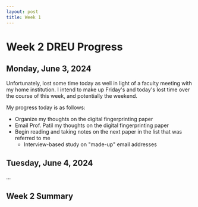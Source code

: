 ```yaml
---
layout: post
title: Week 1
---
```


# Week 2 DREU Progress

## Monday, June 3, 2024

Unfortunately, lost some time today as well in light of a faculty meeting with my home institution. I intend to make up Friday's and today's lost time over the course of this week, and potentially the weekend.

My progress today is as follows:

- Organize my thoughts on the digital fingerprinting paper
- Email Prof. Patil my thoughts on the digital fingerprinting paper
- Begin reading and taking notes on the next paper in the list that was referred to me
  - Interview-based study on "made-up" email addresses

## Tuesday, June 4, 2024

...

## Week 2 Summary